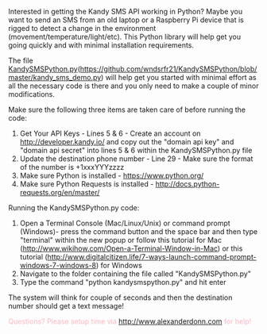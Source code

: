 Interested in getting the Kandy SMS API working in Python? Maybe you want to send an SMS from an old laptop or a Raspberry Pi device that is rigged to detect a change in the environment (movement/temperature/light/etc). This Python library will help get you going quickly and with minimal installation requirements.

The file [KandySMSPython.py](https://github.com/wndsrfr21/KandySMSPython/blob/master/kandy_sms_demo.py)(https://github.com/wndsrfr21/KandySMSPython/blob/master/kandy_sms_demo.py) will help get you started with minimal effort as all the necessary code is there and you only need to make a couple of minor modifications. 

Make sure the following three items are taken care of before running the code:
1) Get Your API Keys - Lines 5 & 6 - Create an account on http://developer.kandy.io/ and copy out the "domain api key" and "domain api secret" into lines 5 & 6 within the KandySMSPython.py file
2) Update the destination phone number - Line 29 - Make sure the format of the number is +1xxxYYYzzzz
3) Make sure Python is installed - https://www.python.org/
4) Make sure Python Requests is installed - http://docs.python-requests.org/en/master/

Running the KandySMSPython.py code:
1) Open a Terminal Console (Mac/Linux/Unix) or command prompt (Windows)- press the command button and the space bar and then type "terminal" within the new popup or follow this tutorial for Mac (http://www.wikihow.com/Open-a-Terminal-Window-in-Mac) or this tutorial (http://www.digitalcitizen.life/7-ways-launch-command-prompt-windows-7-windows-8) for Windows
2) Navigate to the folder containing the file called "KandySMSPython.py"
3) Type the command "python kandysmspython.py" and hit enter

The system will think for couple of seconds and then the destination number should get a text message!

<font color=#ffb6c1>Questions? Please setup time via http://www.alexanderdonn.com for help!</font>

